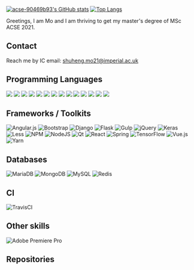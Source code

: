 [![acse-90469b93's GitHub stats](https://github-readme-stats.vercel.app/api?username=acse-90469b93&theme=github_dark)](https://github.com/acse-90469b93/github-readme-stats)
[![Top Langs](https://github-readme-stats.vercel.app/api/top-langs/?username=acse-90469b93&layout=compact&theme=github_dark)](https://github.com/acse-90469b93/github-readme-stats)

Greetings, I am Mo and I am thriving to get my master's degree of MSc ACSE 2021. 

## Contact
Reach me by IC email: shuheng.mo21@imperial.ac.uk 

## Programming Languages
![](https://img.shields.io/badge/java-%23ED8B00.svg?style=plastic&logo=java&logoColor=white)
![](https://img.shields.io/badge/go-%2300ADD8.svg?style=plastic&logo=go&logoColor=white)
![](https://img.shields.io/badge/python-3670A0?style=plastic&logo=python&logoColor=ffdd54)
![](https://img.shields.io/badge/r-%23276DC3.svg?style=plastic&logo=r&logoColor=white)
![](https://img.shields.io/badge/c++-%2300599C.svg?style=plastic&logo=c%2B%2B&logoColor=white)
![](https://img.shields.io/badge/typescript-%23007ACC.svg?style=plastic&logo=typescript&logoColor=white)
![](https://img.shields.io/badge/html5-%23E34F26.svg?style=plastic&logo=html5&logoColor=white)
![](https://img.shields.io/badge/css3-%231572B6.svg?style=plastic&logo=css3&logoColor=white)
![](https://img.shields.io/badge/-JavaScript-e5cd0c?style=plastic&logo=JavaScript&labelColor=f7df1e&logoColor=000)
![](https://img.shields.io/badge/-Nodejs-43853d?style=plastic&logo=Node.js&logoColor=white)
![](https://img.shields.io/badge/-Vue.js-29beb0?style=plastic&logo=vue.js&labelColor=ffffff&color=4FC08D)
![](https://img.shields.io/badge/-React-29beb0?style=plastic&logo=React&labelColor=ffffff&color=61DAFB)
![](https://img.shields.io/badge/markdown-%23000000.svg?style=plastic&logo=markdown&logoColor=white)
![](https://img.shields.io/badge/latex-%23008080.svg?style=plastic&logo=latex&logoColor=white)

## Frameworks / Toolkits
![Angular.js](https://img.shields.io/badge/angular.js-%23E23237.svg?style=for-the-badge&logo=angularjs&logoColor=white)
![Bootstrap](https://img.shields.io/badge/bootstrap-%23563D7C.svg?style=for-the-badge&logo=bootstrap&logoColor=white)
![Django](https://img.shields.io/badge/django-%23092E20.svg?style=for-the-badge&logo=django&logoColor=white)
![Flask](https://img.shields.io/badge/flask-%23000.svg?style=for-the-badge&logo=flask&logoColor=white)
![Gulp](https://img.shields.io/badge/GULP-%23CF4647.svg?style=for-the-badge&logo=gulp&logoColor=white)
![jQuery](https://img.shields.io/badge/jquery-%230769AD.svg?style=for-the-badge&logo=jquery&logoColor=white)
![Keras](https://img.shields.io/badge/Keras-%23D00000.svg?style=for-the-badge&logo=Keras&logoColor=white)
![Less](https://img.shields.io/badge/less-2B4C80?style=for-the-badge&logo=less&logoColor=white)
![NPM](https://img.shields.io/badge/NPM-%23000000.svg?style=for-the-badge&logo=npm&logoColor=white)
![NodeJS](https://img.shields.io/badge/node.js-6DA55F?style=for-the-badge&logo=node.js&logoColor=white)
![Qt](https://img.shields.io/badge/Qt-%23217346.svg?style=for-the-badge&logo=Qt&logoColor=white)
![React](https://img.shields.io/badge/react-%2320232a.svg?style=for-the-badge&logo=react&logoColor=%2361DAFB)
![Spring](https://img.shields.io/badge/spring-%236DB33F.svg?style=for-the-badge&logo=spring&logoColor=white)
![TensorFlow](https://img.shields.io/badge/TensorFlow-%23FF6F00.svg?style=for-the-badge&logo=TensorFlow&logoColor=white)
![Vue.js](https://img.shields.io/badge/vuejs-%2335495e.svg?style=for-the-badge&logo=vuedotjs&logoColor=%234FC08D)
![Yarn](https://img.shields.io/badge/yarn-%232C8EBB.svg?style=for-the-badge&logo=yarn&logoColor=white)

## Databases
![MariaDB](https://img.shields.io/badge/MariaDB-003545?style=plastic&logo=mariadb&logoColor=white)
![MongoDB](https://img.shields.io/badge/MongoDB-%234ea94b.svg?style=plastic&logo=mongodb&logoColor=white)
![MySQL](https://img.shields.io/badge/mysql-%2300f.svg?style=plastic&logo=mysql&logoColor=white)
![Redis](https://img.shields.io/badge/redis-%23DD0031.svg?style=plastic&logo=redis&logoColor=white)

## CI
![TravisCI](https://img.shields.io/badge/travisci-%232B2F33.svg?style=plastc&logo=travis&logoColor=white)

## Other skills
![Adobe Premiere Pro](https://img.shields.io/badge/Adobe%20Premiere%20Pro-9999FF.svg?style=plastic&logo=Adobe%20Premiere%20Pro&logoColor=white)


## Repositories
